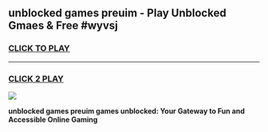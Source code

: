 
## unblocked games preuim - Play Unblocked Gmaes & Free #wyvsj
<h3>
<a href="https://news.freeplayer.one?title=unblocked_games_preuim&ref=24F">CLICK TO PLAY</a></h3>
<hr>

<h3>
<a href="https://news.freeplayer.one?title=unblocked_games_preuim&ref=24F">CLICK 2 PLAY</a>
  
</h3>

<a href="https://news.freeplayer.one?title=unblocked_games_preuim&ref=24F/"><img src="https://clearcache.store/games.png"></a>


**unblocked games preuim games unblocked: Your Gateway to Fun and Accessible Online Gaming**
